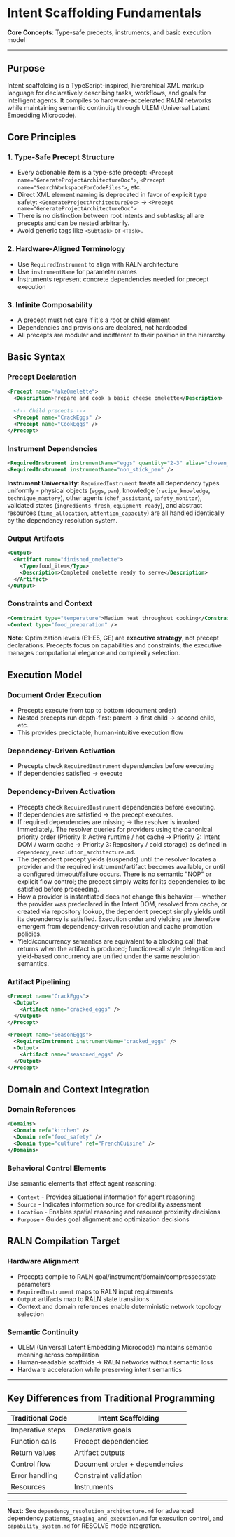# Intent Scaffolding Fundamentals

**Core Concepts**: Type-safe precepts, instruments, and basic execution model

---

## Purpose

Intent scaffolding is a TypeScript-inspired, hierarchical XML markup language for declaratively describing tasks, workflows, and goals for intelligent agents. It compiles to hardware-accelerated RALN networks while maintaining semantic continuity through ULEM (Universal Latent Embedding Microcode).

## Core Principles

### **1. Type-Safe Precept Structure**
- Every actionable item is a type-safe precept: `<Precept name="GenerateProjectArchitectureDoc">`, `<Precept name="SearchWorkspaceForCodeFiles">`, etc.
- Direct XML element naming is deprecated in favor of explicit type safety: `<GenerateProjectArchitectureDoc>` → `<Precept name="GenerateProjectArchitectureDoc">`
- There is no distinction between root intents and subtasks; all are precepts and can be nested arbitrarily.
- Avoid generic tags like `<Subtask>` or `<Task>`.

### **2. Hardware-Aligned Terminology**
- Use `RequiredInstrument` to align with RALN architecture
- Use `instrumentName`  for parameter names
- Instruments represent concrete dependencies needed for precept execution

### **3. Infinite Composability**
- A precept must not care if it's a root or child element
- Dependencies and provisions are declared, not hardcoded
- All precepts are modular and indifferent to their position in the hierarchy

## Basic Syntax

### **Precept Declaration**
```xml
<Precept name="MakeOmelette">
  <Description>Prepare and cook a basic cheese omelette</Description>
  
  <!-- Child precepts -->
  <Precept name="CrackEggs" />
  <Precept name="CookEggs" />
</Precept>
```

### **Instrument Dependencies**
```xml
<RequiredInstrument instrumentName="eggs" quantity="2-3" alias="chosen_eggs" />
<RequiredInstrument instrumentName="non_stick_pan" />
```

**Instrument Universality**: `RequiredInstrument` treats all dependency types uniformly - physical objects (`eggs`, `pan`), knowledge (`recipe_knowledge`, `technique_mastery`), other agents (`chef_assistant`, `safety_monitor`), validated states (`ingredients_fresh`, `equipment_ready`), and abstract resources (`time_allocation`, `attention_capacity`) are all handled identically by the dependency resolution system.

### **Output Artifacts**
```xml
<Output>
  <Artifact name="finished_omelette">
    <Type>food_item</Type>
    <Description>Completed omelette ready to serve</Description>
  </Artifact>
</Output>
```

### **Constraints and Context**
```xml
<Constraint type="temperature">Medium heat throughout cooking</Constraint>
<Context type="food_preparation" />
```

**Note**: Optimization levels (E1-E5, GE) are **executive strategy**, not precept declarations. Precepts focus on capabilities and constraints; the executive manages computational elegance and complexity selection.

## Execution Model

### **Document Order Execution**
- Precepts execute from top to bottom (document order)
- Nested precepts run depth-first: parent → first child → second child, etc.
- This provides predictable, human-intuitive execution flow

### **Dependency-Driven Activation**
- Precepts check `RequiredInstrument` dependencies before executing
- If dependencies satisfied → execute

### **Dependency-Driven Activation**
- Precepts check `RequiredInstrument` dependencies before executing.
- If dependencies are satisfied → the precept executes.
- If required dependencies are missing → the resolver is invoked immediately. The resolver queries for providers using the canonical priority order (Priority 1: Active runtime / hot cache → Priority 2: Intent DOM / warm cache → Priority 3: Repository / cold storage) as defined in `dependency_resolution_architecture.md`.
- The dependent precept yields (suspends) until the resolver locates a provider and the required instrument/artifact becomes available, or until a configured timeout/failure occurs. There is no semantic "NOP" or explicit flow control; the precept simply waits for its dependencies to be satisfied before proceeding.
- How a provider is instantiated does not change this behavior — whether the provider was predeclared in the Intent DOM, resolved from cache, or created via repository lookup, the dependent precept simply yields until its dependency is satisfied. Execution order and yielding are therefore emergent from dependency-driven resolution and cache promotion policies.
- Yield/concurrency semantics are equivalent to a blocking call that returns when the artifact is produced; function-call style delegation and yield-based concurrency are unified under the same resolution semantics.

### **Artifact Pipelining**
```xml
<Precept name="CrackEggs">
  <Output>
    <Artifact name="cracked_eggs" />
  </Output>
</Precept>

<Precept name="SeasonEggs">
  <RequiredInstrument instrumentName="cracked_eggs" />
  <Output>
    <Artifact name="seasoned_eggs" />
  </Output>
</Precept>
```

## Domain and Context Integration

### **Domain References**
```xml
<Domains>
  <Domain ref="kitchen" />
  <Domain ref="food_safety" />
  <Domain type="culture" ref="FrenchCuisine" />
</Domains>
```

### **Behavioral Control Elements**
Use semantic elements that affect agent reasoning:
- `Context` - Provides situational information for agent reasoning
- `Source` - Indicates information source for credibility assessment  
- `Location` - Enables spatial reasoning and resource proximity decisions
- `Purpose` - Guides goal alignment and optimization decisions

## RALN Compilation Target

### **Hardware Alignment**
- Precepts compile to RALN goal/instrument/domain/compressedstate parameters
- `RequiredInstrument` maps to RALN input requirements
- `Output` artifacts map to RALN state transitions
- Context and domain references enable deterministic network topology selection

### **Semantic Continuity**
- ULEM (Universal Latent Embedding Microcode) maintains semantic meaning across compilation
- Human-readable scaffolds → RALN networks without semantic loss
- Hardware acceleration while preserving intent semantics

---

## Key Differences from Traditional Programming

| Traditional Code | Intent Scaffolding |
|------------------|-------------------|
| Imperative steps | Declarative goals |
| Function calls | Precept dependencies |
| Return values | Artifact outputs |
| Control flow | Document order + dependencies |
| Error handling | Constraint validation |
| Resources | Instruments |

---

**Next:** See `dependency_resolution_architecture.md` for advanced dependency patterns, `staging_and_execution.md` for execution control, and `capability_system.md` for RESOLVE mode integration.